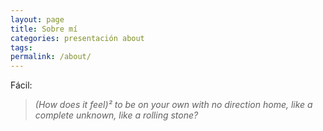 ```yaml
---
layout: page
title: Sobre mí
categories: presentación about
tags:
permalink: /about/
---
```



Fácil:

> *(How does it feel)² to be on your own with no direction home, like a complete unknown, like a rolling stone?*

<!-- CV: [Miguel Ángel Melón Pérez][cv] -->

[cv]: http://miguelfito.com/cvitae/cv_Miguel_Angel_Melon_Perez.pdf
